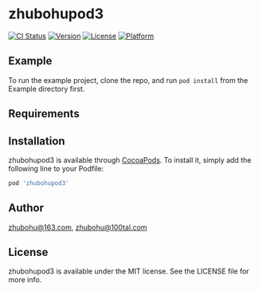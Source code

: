 # zhubohupod3

[![CI Status](https://img.shields.io/travis/zhubohu@163.com/zhubohupod3.svg?style=flat)](https://travis-ci.org/zhubohu@163.com/zhubohupod3)
[![Version](https://img.shields.io/cocoapods/v/zhubohupod3.svg?style=flat)](https://cocoapods.org/pods/zhubohupod3)
[![License](https://img.shields.io/cocoapods/l/zhubohupod3.svg?style=flat)](https://cocoapods.org/pods/zhubohupod3)
[![Platform](https://img.shields.io/cocoapods/p/zhubohupod3.svg?style=flat)](https://cocoapods.org/pods/zhubohupod3)

## Example

To run the example project, clone the repo, and run `pod install` from the Example directory first.

## Requirements

## Installation

zhubohupod3 is available through [CocoaPods](https://cocoapods.org). To install
it, simply add the following line to your Podfile:

```ruby
pod 'zhubohupod3'
```

## Author

zhubohu@163.com, zhubohu@100tal.com

## License

zhubohupod3 is available under the MIT license. See the LICENSE file for more info.

